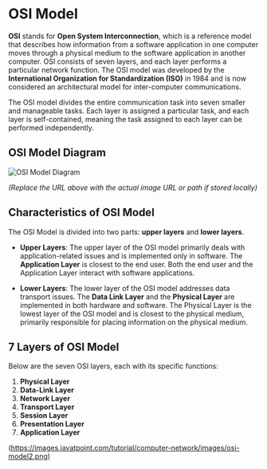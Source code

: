 # OSI Model

**OSI** stands for **Open System Interconnection**, which is a reference model that describes how information from a software application in one computer moves through a physical medium to the software application in another computer. OSI consists of seven layers, and each layer performs a particular network function. The OSI model was developed by the **International Organization for Standardization (ISO)** in 1984 and is now considered an architectural model for inter-computer communications.

The OSI model divides the entire communication task into seven smaller and manageable tasks. Each layer is assigned a particular task, and each layer is self-contained, meaning the task assigned to each layer can be performed independently.

## OSI Model Diagram

![OSI Model Diagram](https://images.javatpoint.com/tutorial/computer-network/images/osi-model.png)

*(Replace the URL above with the actual image URL or path if stored locally)*

## Characteristics of OSI Model

The OSI Model is divided into two parts: **upper layers** and **lower layers**.

- **Upper Layers**: The upper layer of the OSI model primarily deals with application-related issues and is implemented only in software. The **Application Layer** is closest to the end user. Both the end user and the Application Layer interact with software applications.
  
- **Lower Layers**: The lower layer of the OSI model addresses data transport issues. The **Data Link Layer** and the **Physical Layer** are implemented in both hardware and software. The Physical Layer is the lowest layer of the OSI model and is closest to the physical medium, primarily responsible for placing information on the physical medium.

## 7 Layers of OSI Model

Below are the seven OSI layers, each with its specific functions:

1. **Physical Layer**
2. **Data-Link Layer**
3. **Network Layer**
4. **Transport Layer**
5. **Session Layer**
6. **Presentation Layer**
7. **Application Layer**

(https://images.javatpoint.com/tutorial/computer-network/images/osi-model2.png)


